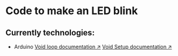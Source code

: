 # Code to make an LED blink

## Currently technologies:
- Arduino
[Void loop documentation ↗️](www.arduino.cc/reference/pt/language/structure/sketch/loop/)
[Void Setup documentation ↗️](www.arduino.cc/reference/pt/language/structure/sketch/setup/)
